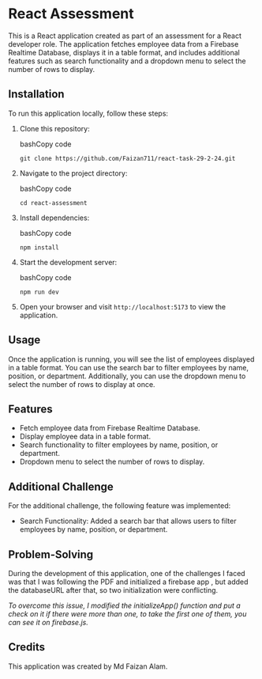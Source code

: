 React Assessment
================

This is a React application created as part of an assessment for a React developer role. The application fetches employee data from a Firebase Realtime Database, displays it in a table format, and includes additional features such as search functionality and a dropdown menu to select the number of rows to display.

Installation
------------

To run this application locally, follow these steps:

1.  Clone this repository:

    bashCopy code

    `git clone https://github.com/Faizan711/react-task-29-2-24.git`

2.  Navigate to the project directory:

    bashCopy code

    `cd react-assessment`

3.  Install dependencies:

    bashCopy code

    `npm install`

4.  Start the development server:

    bashCopy code

    `npm run dev`

5.  Open your browser and visit `http://localhost:5173` to view the application.

Usage
-----

Once the application is running, you will see the list of employees displayed in a table format. You can use the search bar to filter employees by name, position, or department. Additionally, you can use the dropdown menu to select the number of rows to display at once.

Features
--------

-   Fetch employee data from Firebase Realtime Database.
-   Display employee data in a table format.
-   Search functionality to filter employees by name, position, or department.
-   Dropdown menu to select the number of rows to display.

Additional Challenge
--------------------

For the additional challenge, the following feature was implemented:

-   Search Functionality: Added a search bar that allows users to filter employees by name, position, or department.

Problem-Solving
---------------

During the development of this application, one of the challenges I faced was that I was following the PDF and initialized a firebase app , but added the databaseURL after that, so two initialization were conflicting.

*To overcome this issue, I modified the initializeApp() function and put a check on it if there were more than one, to 
take the first one of them, you can see it on firebase.js.*

Credits
-------

This application was created by Md Faizan Alam.
